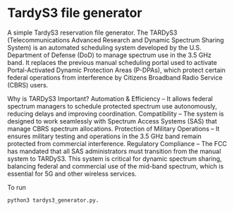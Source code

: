 # TardyS3 file generator

A simple TardyS3 reservation file generator. The TARDyS3 (Telecommunications Advanced Research and Dynamic Spectrum Sharing System) is an automated scheduling system developed by the U.S. Department of Defense (DoD) to manage spectrum use in the 3.5 GHz band. It replaces the previous manual scheduling portal used to activate Portal-Activated Dynamic Protection Areas (P-DPAs), which protect certain federal operations from interference by Citizens Broadband Radio Service (CBRS) users.

Why is TARDyS3 Important?
Automation & Efficiency – It allows federal spectrum managers to schedule protected spectrum use autonomously, reducing delays and improving coordination.
Compatibility – The system is designed to work seamlessly with Spectrum Access Systems (SAS) that manage CBRS spectrum allocations.
Protection of Military Operations – It ensures military testing and operations in the 3.5 GHz band remain protected from commercial interference.
Regulatory Compliance – The FCC has mandated that all SAS administrators must transition from the manual system to TARDyS3.
This system is critical for dynamic spectrum sharing, balancing federal and commercial use of the mid-band spectrum, which is essential for 5G and other wireless services.

To run 
```python
python3 tardys3_generator.py.
